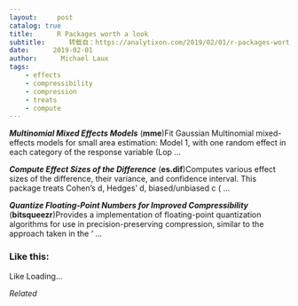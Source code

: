 ```yaml
---
layout:     post
catalog: true
title:      R Packages worth a look
subtitle:      转载自：https://analytixon.com/2019/02/01/r-packages-worth-a-look-1412/
date:      2019-02-01
author:      Michael Laux
tags:
    - effects
    - compressibility
    - compression
    - treats
    - compute
---
```


***Multinomial Mixed Effects Models*** (**mme**)Fit Gaussian Multinomial mixed-effects models for small area estimation: Model 1, with one random effect in each category of the response variable (Lop …

***Compute Effect Sizes of the Difference*** (**es.dif**)Computes various effect sizes of the difference, their variance, and confidence interval. This package treats Cohen’s d, Hedges’ d, biased/unbiased c ( …

***Quantize Floating-Point Numbers for Improved Compressibility*** (**bitsqueezr**)Provides a implementation of floating-point quantization algorithms for use in precision-preserving compression, similar to the approach taken in the ‘ …





### Like this:

Like Loading...


*Related*

